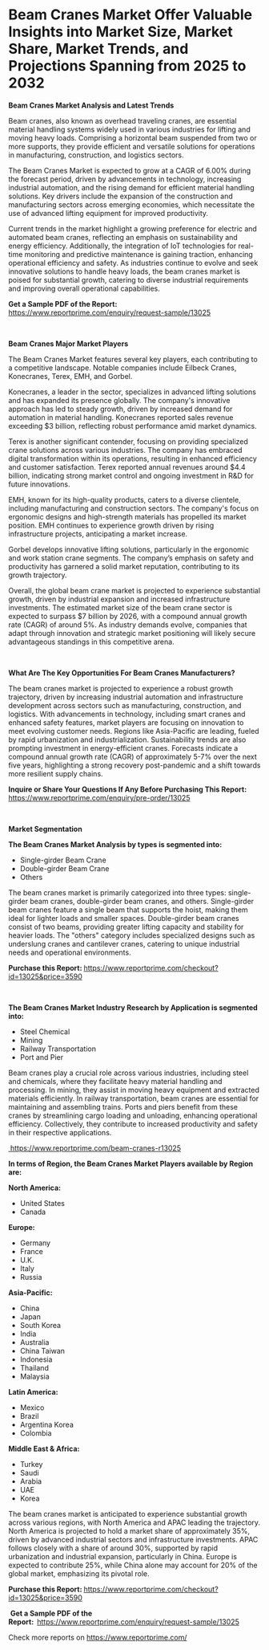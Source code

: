 <p><h1>Beam Cranes Market Offer Valuable Insights into Market Size, Market Share, Market Trends, and Projections Spanning from 2025 to 2032</h1></p><p><strong>Beam Cranes Market Analysis and Latest Trends</strong></p>
<p><p>Beam cranes, also known as overhead traveling cranes, are essential material handling systems widely used in various industries for lifting and moving heavy loads. Comprising a horizontal beam suspended from two or more supports, they provide efficient and versatile solutions for operations in manufacturing, construction, and logistics sectors. </p><p>The Beam Cranes Market is expected to grow at a CAGR of 6.00% during the forecast period, driven by advancements in technology, increasing industrial automation, and the rising demand for efficient material handling solutions. Key drivers include the expansion of the construction and manufacturing sectors across emerging economies, which necessitate the use of advanced lifting equipment for improved productivity.</p><p>Current trends in the market highlight a growing preference for electric and automated beam cranes, reflecting an emphasis on sustainability and energy efficiency. Additionally, the integration of IoT technologies for real-time monitoring and predictive maintenance is gaining traction, enhancing operational efficiency and safety. As industries continue to evolve and seek innovative solutions to handle heavy loads, the beam cranes market is poised for substantial growth, catering to diverse industrial requirements and improving overall operational capabilities.</p></p>
<p><strong>Get a Sample PDF of the Report:&nbsp;</strong> <a href="https://www.reportprime.com/enquiry/request-sample/13025?utm_campaign=3003&utm_medium=2&utm_source=Github&utm_content=ia&utm_term=19032025&utm_id=beam-cranes">https://www.reportprime.com/enquiry/request-sample/13025</a></p>
<p>&nbsp;</p>
<p><strong>Beam Cranes Major Market Players</strong></p>
<p><p>The Beam Cranes Market features several key players, each contributing to a competitive landscape. Notable companies include Eilbeck Cranes, Konecranes, Terex, EMH, and Gorbel. </p><p>Konecranes, a leader in the sector, specializes in advanced lifting solutions and has expanded its presence globally. The company's innovative approach has led to steady growth, driven by increased demand for automation in material handling. Konecranes reported sales revenue exceeding $3 billion, reflecting robust performance amid market dynamics.</p><p>Terex is another significant contender, focusing on providing specialized crane solutions across various industries. The company has embraced digital transformation within its operations, resulting in enhanced efficiency and customer satisfaction. Terex reported annual revenues around $4.4 billion, indicating strong market control and ongoing investment in R&D for future innovations.</p><p>EMH, known for its high-quality products, caters to a diverse clientele, including manufacturing and construction sectors. The company's focus on ergonomic designs and high-strength materials has propelled its market position. EMH continues to experience growth driven by rising infrastructure projects, anticipating a market increase.</p><p>Gorbel develops innovative lifting solutions, particularly in the ergonomic and work station crane segments. The company’s emphasis on safety and productivity has garnered a solid market reputation, contributing to its growth trajectory.</p><p>Overall, the global beam crane market is projected to experience substantial growth, driven by industrial expansion and increased infrastructure investments. The estimated market size of the beam crane sector is expected to surpass $7 billion by 2026, with a compound annual growth rate (CAGR) of around 5%. As industry demands evolve, companies that adapt through innovation and strategic market positioning will likely secure advantageous standings in this competitive arena.</p></p>
<p>&nbsp;</p>
<p><strong>What Are The Key Opportunities For Beam Cranes Manufacturers?</strong></p>
<p><p>The beam cranes market is projected to experience a robust growth trajectory, driven by increasing industrial automation and infrastructure development across sectors such as manufacturing, construction, and logistics. With advancements in technology, including smart cranes and enhanced safety features, market players are focusing on innovation to meet evolving customer needs. Regions like Asia-Pacific are leading, fueled by rapid urbanization and industrialization. Sustainability trends are also prompting investment in energy-efficient cranes. Forecasts indicate a compound annual growth rate (CAGR) of approximately 5-7% over the next five years, highlighting a strong recovery post-pandemic and a shift towards more resilient supply chains.</p></p>
<p><strong>Inquire or Share Your Questions If Any Before Purchasing This Report:</strong> <a href="https://www.reportprime.com/enquiry/pre-order/13025?utm_campaign=3003&utm_medium=2&utm_source=Github&utm_content=ia&utm_term=19032025&utm_id=beam-cranes">https://www.reportprime.com/enquiry/pre-order/13025</a></p>
<p>&nbsp;</p>
<p><strong>Market Segmentation</strong></p>
<p><strong>The Beam Cranes Market Analysis by types is segmented into:</strong></p>
<p><ul><li>Single-girder Beam Crane</li><li>Double-girder Beam Crane</li><li>Others</li></ul></p>
<p><p>The beam cranes market is primarily categorized into three types: single-girder beam cranes, double-girder beam cranes, and others. Single-girder beam cranes feature a single beam that supports the hoist, making them ideal for lighter loads and smaller spaces. Double-girder beam cranes consist of two beams, providing greater lifting capacity and stability for heavier loads. The "others" category includes specialized designs such as underslung cranes and cantilever cranes, catering to unique industrial needs and operational environments.</p></p>
<p><strong>Purchase this Report:&nbsp;</strong><a href="https://www.reportprime.com/checkout?id=13025&price=3590&utm_campaign=3003&utm_medium=2&utm_source=Github&utm_content=ia&utm_term=19032025&utm_id=beam-cranes">https://www.reportprime.com/checkout?id=13025&price=3590</a></p>
<p>&nbsp;</p>
<p><strong>The Beam Cranes Market Industry Research by Application is segmented into:</strong></p>
<p><ul><li>Steel Chemical</li><li>Mining</li><li>Railway Transportation</li><li>Port and Pier</li></ul></p>
<p><p>Beam cranes play a crucial role across various industries, including steel and chemicals, where they facilitate heavy material handling and processing. In mining, they assist in moving heavy equipment and extracted materials efficiently. In railway transportation, beam cranes are essential for maintaining and assembling trains. Ports and piers benefit from these cranes by streamlining cargo loading and unloading, enhancing operational efficiency. Collectively, they contribute to increased productivity and safety in their respective applications.</p></p>
<p><a href="https://www.reportprime.com/beam-cranes-r13025?utm_campaign=3003&utm_medium=2&utm_source=Github&utm_content=ia&utm_term=19032025&utm_id=beam-cranes">&nbsp;https://www.reportprime.com/beam-cranes-r13025</a></p>
<p><strong>In terms of Region, the Beam Cranes Market Players available by Region are:</strong></p>
<p>
    <p> <strong> North America: </strong>
        <ul>
            <li>United States</li>
            <li>Canada</li>
        </ul>
        </p> 
    <p> <strong> Europe: </strong>
        <ul>
            <li>Germany</li>
            <li>France</li>
            <li>U.K.</li>
            <li>Italy</li>
            <li>Russia</li>
        </ul>
        </p> 
    <p> <strong> Asia-Pacific: </strong>
        <ul>
            <li>China</li>
            <li>Japan</li>
            <li>South Korea</li>
            <li>India</li>
            <li>Australia</li>
            <li>China Taiwan</li>
            <li>Indonesia</li>
            <li>Thailand</li>
            <li>Malaysia</li>
        </ul>
        </p> 
    <p> <strong> Latin America: </strong>
        <ul>
            <li>Mexico</li>
            <li>Brazil</li>
            <li>Argentina Korea</li>
            <li>Colombia</li>
        </ul>
        </p> 
    <p> <strong> Middle East & Africa: </strong>
        <ul>
            <li>Turkey</li>
            <li>Saudi</li>
            <li>Arabia</li>
            <li>UAE</li>
            <li>Korea</li>
        </ul>
    </p>
    </p>
<p><p>The beam cranes market is anticipated to experience substantial growth across various regions, with North America and APAC leading the trajectory. North America is projected to hold a market share of approximately 35%, driven by advanced industrial sectors and infrastructure investments. APAC follows closely with a share of around 30%, supported by rapid urbanization and industrial expansion, particularly in China. Europe is expected to contribute 25%, while China alone may account for 20% of the global market, emphasizing its pivotal role.</p></p>
<p><strong>Purchase this Report: </strong><a href="https://www.reportprime.com/checkout?id=13025&price=3590&utm_campaign=3003&utm_medium=2&utm_source=Github&utm_content=ia&utm_term=19032025&utm_id=beam-cranes">https://www.reportprime.com/checkout?id=13025&price=3590</a></p>
<p>&nbsp;<strong>Get a Sample PDF of the Report:&nbsp;&nbsp;</strong><a href="https://www.reportprime.com/enquiry/request-sample/13025?utm_campaign=3003&utm_medium=2&utm_source=Github&utm_content=ia&utm_term=19032025&utm_id=beam-cranes">https://www.reportprime.com/enquiry/request-sample/13025</a></p>
<p><strong></strong></p>
<p>Check more reports on <a href="https://www.reportprime.com/?utm_campaign=3003&utm_medium=2&utm_source=Github&utm_content=ia&utm_term=19032025&utm_id=beam-cranes">https://www.reportprime.com/</a></p>